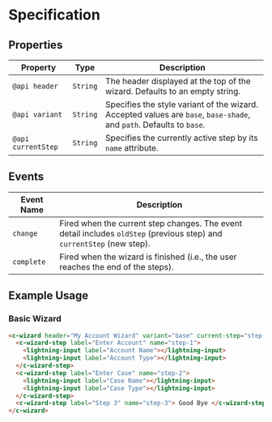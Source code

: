 # Specification

## Properties

| **Property**       | **Type** | **Description**                                                                                                      |
| ------------------ | -------- | -------------------------------------------------------------------------------------------------------------------- |
| `@api header`      | `String` | The header displayed at the top of the wizard. Defaults to an empty string.                                          |
| `@api variant`     | `String` | Specifies the style variant of the wizard. Accepted values are `base`, `base-shade`, and `path`. Defaults to `base`. |
| `@api currentStep` | `String` | Specifies the currently active step by its `name` attribute.                                                         |

## Events

| **Event Name** | **Description**                                                                                                        |
| -------------- | ---------------------------------------------------------------------------------------------------------------------- |
| `change`       | Fired when the current step changes. The event detail includes `oldStep` (previous step) and `currentStep` (new step). |
| `complete`     | Fired when the wizard is finished (i.e., the user reaches the end of the steps).                                       |

## Example Usage

### Basic Wizard

```html
<c-wizard header="My Account Wizard" variant="base" current-step="step-1">
  <c-wizard-step label="Enter Account" name="step-1">
    <lightning-input label="Account Name"></lightning-input>
    <lightning-input label="Account Type"></lightning-input>
  </c-wizard-step>
  <c-wizard-step label="Enter Case" name="step-2">
    <lightning-input label="Case Name"></lightning-input>
    <lightning-input label="Case Type"></lightning-input>
  </c-wizard-step>
  <c-wizard-step label="Step 3" name="step-3"> Good Bye </c-wizard-step>
</c-wizard>
```
